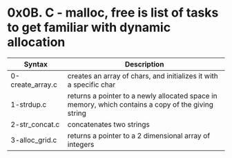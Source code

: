 # 0x0B. C - malloc, free is list of tasks to get familiar with dynamic allocation
| Syntax		 | Description												 |
| ---------------------- | ----------------------------------------------------------------------------------------------------- |
| 0-create_array.c	 | creates an array of chars, and initializes it with a specific char					 |
| 1-strdup.c		 | returns a pointer to a newly allocated space in memory, which contains a copy of the giving string	 |
| 2-str_concat.c	 | concatenates two strings										 |
| 3-alloc_grid.c	 | returns a pointer to a 2 dimensional array of integers						 |
